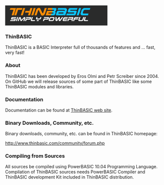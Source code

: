 ![ThinBASIC](/Logo/TB_Logo1.png)

### ThinBASIC

ThinBASIC is a BASIC Interpreter full of thousands of features and ... fast, very fast!

### About

ThinBASIC has been developed by Eros Olmi and Petr Screiber since 2004.
On GitHub we will release sources of some part of ThinBASIC like some ThinBASIC modules and libraries.

### Documentation

Documentation can be found at [ThinBASIC web site](http://www.thinbasic.com/public/products/thinBasic/help/html/index.html).

### Binary Downloads, Community, etc.

Binary downloads, community, etc. can be found in ThinBASIC homepage:

http://www.thinbasic.com/community/forum.php

### Compiling from Sources

All sources be compiled using PowerBASIC 10.04 Programming Language.
Compilation of ThinBASIC sources needs PowerBASIC Compiler and ThinBASIC development Kit included in ThinBASIC distribution.